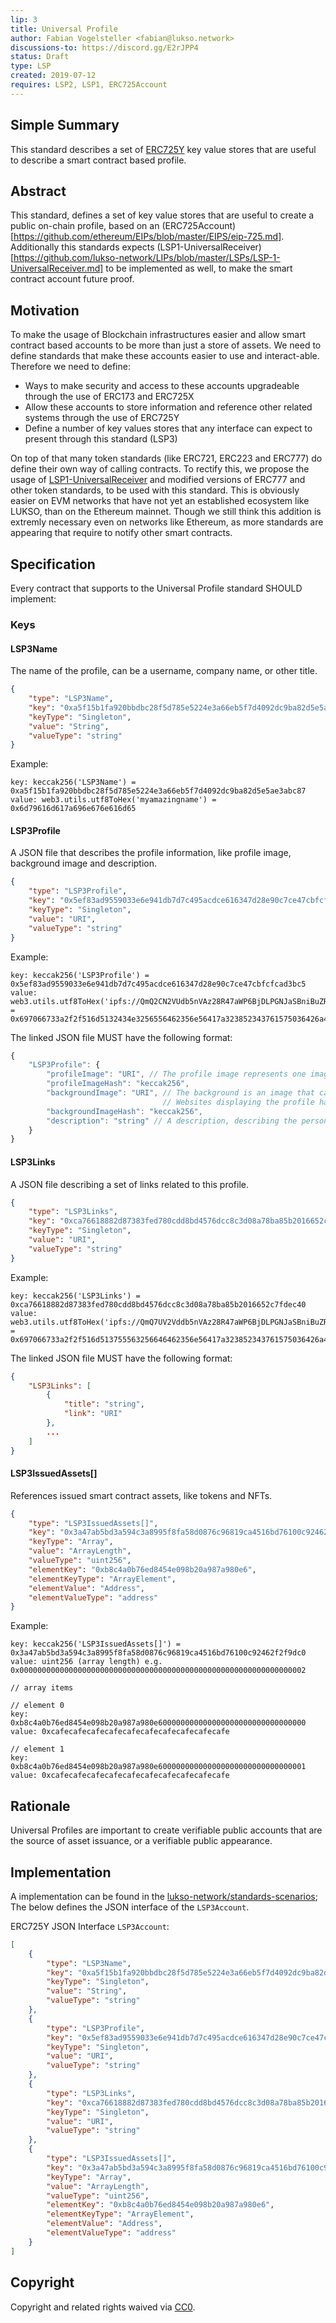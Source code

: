 ```yaml
---
lip: 3
title: Universal Profile
author: Fabian Vogelsteller <fabian@lukso.network> 
discussions-to: https://discord.gg/E2rJPP4
status: Draft
type: LSP
created: 2019-07-12
requires: LSP2, LSP1, ERC725Account
---
```



## Simple Summary
This standard describes a set of [ERC725Y](https://github.com/ethereum/EIPs/blob/master/EIPS/eip-725.md) key value stores that are useful to describe a smart contract based profile.

## Abstract
This standard, defines a set of key value stores that are useful to create a public on-chain profile, based on an (ERC725Account)[https://github.com/ethereum/EIPs/blob/master/EIPS/eip-725.md].
Additionally this standards expects (LSP1-UniversalReceiver)[https://github.com/lukso-network/LIPs/blob/master/LSPs/LSP-1-UniversalReceiver.md] to be implemented as well, to make the smart contract account future proof.

## Motivation
To make the usage of Blockchain infrastructures easier and allow smart contract based accounts to be more than just a store of assets.
We need to define standards that make these accounts easier to use and interact-able. Therefore we need to define:

- Ways to make security and access to these accounts upgradeable through the use of ERC173 and ERC725X
- Allow these accounts to store information and reference other related systems through the use of ERC725Y
- Define a number of key values stores that any interface can expect to present through this standard (LSP3)  

On top of that many token standards (like ERC721, ERC223 and ERC777) do define their own way of calling contracts.
To rectify this, we propose the usage of [LSP1-UniversalReceiver](https://github.com/lukso-network/LIPs/blob/master/LSPs/LSP-1-UniversalReceiver.md) and modified versions of ERC777 and other token standards,
to be used with this standard. This is obviously easier on EVM networks that have not yet an established ecosystem like LUKSO, than on the Ethereum mainnet.
Though we still think this addition is extremly necessary even on networks like Ethereum, as more standards are appearing that require to notify other smart contracts. 


## Specification

Every contract that supports to the Universal Profile standard SHOULD implement:

### Keys

#### LSP3Name

The name of the profile, can be a username, company name, or other title.

```json
{
    "type": "LSP3Name",
    "key": "0xa5f15b1fa920bbdbc28f5d785e5224e3a66eb5f7d4092dc9ba82d5e5ae3abc87",
    "keyType": "Singleton",
    "value": "String",
    "valueType": "string"
}
```

Example:
```solidity
key: keccak256('LSP3Name') = 0xa5f15b1fa920bbdbc28f5d785e5224e3a66eb5f7d4092dc9ba82d5e5ae3abc87
value: web3.utils.utf8ToHex('myamazingname') = 0x6d79616d617a696e676e616d65
```

#### LSP3Profile

A JSON file that describes the profile information, like profile image, background image and description.

```json
{
    "type": "LSP3Profile",
    "key": "0x5ef83ad9559033e6e941db7d7c495acdce616347d28e90c7ce47cbfcfcad3bc5",
    "keyType": "Singleton",
    "value": "URI",
    "valueType": "string"
}
```

Example:
```solidity
key: keccak256('LSP3Profile') = 0x5ef83ad9559033e6e941db7d7c495acdce616347d28e90c7ce47cbfcfcad3bc5
value: web3.utils.utf8ToHex('ipfs://QmQ2CN2VUdb5nVAz28R47aWP6BjDLPGNJaSBniBuZRs3Jt') = 0x697066733a2f2f516d5132434e3256556462356e56417a323852343761575036426a444c50474e4a6153426e6942755a5273334a74
```

The linked JSON file MUST have the following format:
```js
{
    "LSP3Profile": {
        "profileImage": "URI", // The profile image represents one image representing the profile, like a person image, a company logo or avatar.
        "profileImageHash": "keccak256",
        "backgroundImage": "URI", // The background is an image that can be used in conjunction with profile image to give a more personal look to the profile.
                                  // Websites displaying the profile have to choose how or if, to use this image.
        "backgroundImageHash": "keccak256",
        "description": "string" // A description, describing the person, company, organisation and/or creator of the profile.
    }
}
```

#### LSP3Links

A JSON file describing a set of links related to this profile.

```json
{
    "type": "LSP3Links",
    "key": "0xca76618882d87383fed780cdd8bd4576dcc8c3d08a78ba85b2016652c7fdec40",
    "keyType": "Singleton",
    "value": "URI",
    "valueType": "string"
}
```

Example:
```solidity
key: keccak256('LSP3Links') = 0xca76618882d87383fed780cdd8bd4576dcc8c3d08a78ba85b2016652c7fdec40
value: web3.utils.utf8ToHex('ipfs://QmQ7UV2Vddb5nVAz28R47aWP6BjDLPGNJaSBniBuZRs1JJ') = 0x697066733a2f2f516d513755563256646462356e56417a323852343761575036426a444c50474e4a6153426e6942755a5273314a4a
```

The linked JSON file MUST have the following format:
```json
{
    "LSP3Links": [
        {
            "title": "string",
            "link": "URI"
        },
        ...
    ]
}
```

#### LSP3IssuedAssets[]

References issued smart contract assets, like tokens and NFTs.

```json
{
    "type": "LSP3IssuedAssets[]",
    "key": "0x3a47ab5bd3a594c3a8995f8fa58d0876c96819ca4516bd76100c92462f2f9dc0",
    "keyType": "Array",
    "value": "ArrayLength",
    "valueType": "uint256",
    "elementKey": "0xb8c4a0b76ed8454e098b20a987a980e6",
    "elementKeyType": "ArrayElement",
    "elementValue": "Address",
    "elementValueType": "address"
}
```

Example:
```solidity
key: keccak256('LSP3IssuedAssets[]') = 0x3a47ab5bd3a594c3a8995f8fa58d0876c96819ca4516bd76100c92462f2f9dc0
value: uint256 (array length) e.g. 0x0000000000000000000000000000000000000000000000000000000000000002

// array items

// element 0
key: 0xb8c4a0b76ed8454e098b20a987a980e600000000000000000000000000000000
value: 0xcafecafecafecafecafecafecafecafecafecafe

// element 1
key: 0xb8c4a0b76ed8454e098b20a987a980e600000000000000000000000000000001
value: 0xcafecafecafecafecafecafecafecafecafecafe
```

## Rationale
Universal Profiles are important to create verifiable public accounts that are the source of asset issuance,
or a verifiable public appearance. 

## Implementation

A implementation can be found in the [lukso-network/standards-scenarios](https://github.com/lukso-network/standards-scenarios/blob/master/contracts/Accounts/LSP3Account.sol);
The below defines the JSON interface of the `LSP3Account`.

ERC725Y JSON Interface `LSP3Account`:
```json
[
    {
        "type": "LSP3Name",
        "key": "0xa5f15b1fa920bbdbc28f5d785e5224e3a66eb5f7d4092dc9ba82d5e5ae3abc87",
        "keyType": "Singleton",
        "value": "String",
        "valueType": "string"
    },
    {
        "type": "LSP3Profile",
        "key": "0x5ef83ad9559033e6e941db7d7c495acdce616347d28e90c7ce47cbfcfcad3bc5",
        "keyType": "Singleton",
        "value": "URI",
        "valueType": "string"
    },
    {
        "type": "LSP3Links",
        "key": "0xca76618882d87383fed780cdd8bd4576dcc8c3d08a78ba85b2016652c7fdec40",
        "keyType": "Singleton",
        "value": "URI",
        "valueType": "string"
    },
    {
        "type": "LSP3IssuedAssets[]",
        "key": "0x3a47ab5bd3a594c3a8995f8fa58d0876c96819ca4516bd76100c92462f2f9dc0",
        "keyType": "Array",
        "value": "ArrayLength",
        "valueType": "uint256",
        "elementKey": "0xb8c4a0b76ed8454e098b20a987a980e6",
        "elementKeyType": "ArrayElement",
        "elementValue": "Address",
        "elementValueType": "address"
    }
]
```

## Copyright
Copyright and related rights waived via [CC0](https://creativecommons.org/publicdomain/zero/1.0/).
